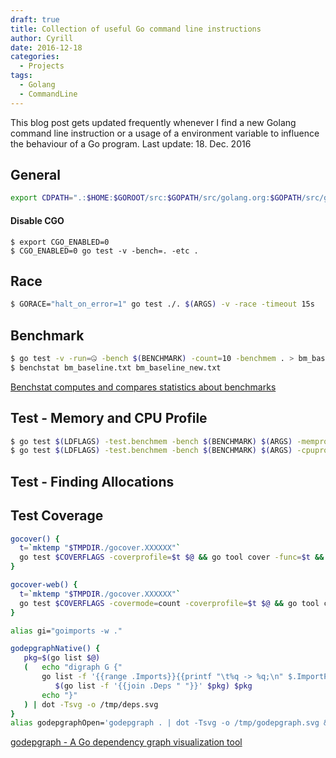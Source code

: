 ```yaml
---
draft: true
title: Collection of useful Go command line instructions
author: Cyrill
date: 2016-12-18
categories:
  - Projects
tags:
  - Golang
  - CommandLine
---
```


This blog post gets updated frequently whenever I find a new Golang command line instruction or
a usage of a environment variable to influence the behaviour of a Go program.
Last update: 18. Dec. 2016 

<!--more-->

## General

```bash
export CDPATH=".:$HOME:$GOROOT/src:$GOPATH/src/golang.org:$GOPATH/src/github.com"
```

#### Disable CGO

```
$ export CGO_ENABLED=0
$ CGO_ENABLED=0 go test -v -bench=. -etc .
```

## Race

```bash
$ GORACE="halt_on_error=1" go test ./. $(ARGS) -v -race -timeout 15s
```

## Benchmark

```bash
$ go test -v -run=🤐 -bench $(BENCHMARK) -count=10 -benchmem . > bm_baseline_new.txt 
$ benchstat bm_baseline.txt bm_baseline_new.txt
```

[Benchstat computes and compares statistics about benchmarks](https://github.com/rsc/benchstat)

## Test - Memory and CPU Profile

```bash
$ go test $(LDFLAGS) -test.benchmem -bench $(BENCHMARK) $(ARGS) -memprofile mem.mprof -v
$ go test $(LDFLAGS) -test.benchmem -bench $(BENCHMARK) $(ARGS) -cpuprofile cpu.out -v
```


## Test - Finding Allocations



## Test Coverage

```bash
gocover() {
  t=`mktemp "$TMPDIR./gocover.XXXXXX"`
  go test $COVERFLAGS -coverprofile=$t $@ && go tool cover -func=$t && unlink $t
}

gocover-web() {
  t=`mktemp "$TMPDIR./gocover.XXXXXX"`
  go test $COVERFLAGS -covermode=count -coverprofile=$t $@ && go tool cover -html=$t && unlink $t
}

alias gi="goimports -w ."

godepgraphNative() {
   pkg=$(go list $@)
   (   echo "digraph G {"
       go list -f '{{range .Imports}}{{printf "\t%q -> %q;\n" $.ImportPath .}}{{end}}' \
          $(go list -f '{{join .Deps " "}}' $pkg) $pkg
       echo "}"
   ) | dot -Tsvg -o /tmp/deps.svg
}
alias godepgraphOpen='godepgraph . | dot -Tsvg -o /tmp/godepgraph.svg && open /tmp/godepgraph.svg'

```
[godepgraph - A Go dependency graph visualization tool](https://github.com/kisielk/godepgraph)

